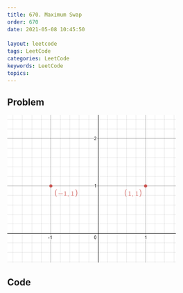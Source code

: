 ```yaml
---
title: 670. Maximum Swap
order: 670
date: 2021-05-08 10:45:50

layout: leetcode
tags: LeetCode
categories: LeetCode
keywords: LeetCode
topics:
---
```


## Problem

![image tooltip here](./assets/356-1.png)

## Code

```java

```
